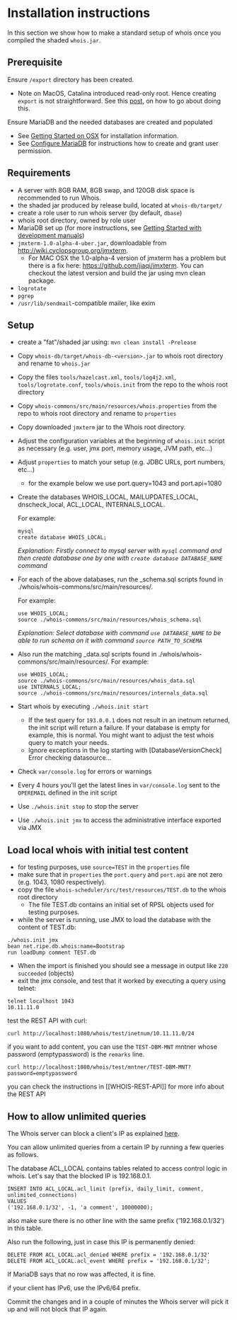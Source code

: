 # Installation instructions

In this section we show how to make a standard setup of whois once you compiled the shaded `whois.jar`.

## Prerequisite 

Ensure `/export` directory has been created. 
  - Note on MacOS, Catalina introduced read-only root. Hence creating `export` is not straightforward. See this [post](https://derflounder.wordpress.com/2020/01/18/creating-root-level-directories-and-symbolic-links-on-macos-catalina/), on how to go about doing this. 

Ensure MariaDB and the needed databases are created and populated
  - See [Getting Started on OSX](01-Getting-started-on-OSX.md#getting-started-on-osx) for installation information.
  - See [Configure MariaDB](03-Configure-MariaDB.md#configure-mariadb) for instructions how to create and grant user permission.

## Requirements

* A server with 8GB RAM, 8GB swap, and 120GB disk space is recommended to run Whois.
* the shaded jar produced by release build, located at `whois-db/target/`
* create a role user to run whois server (by default, `dbase`)
* whois root directory, owned by role user
* MariaDB set up (for more instructions, see [Getting Started with development manuals](01-Getting-started-on-OSX.md#getting-started-on-osx))
* `jmxterm-1.0-alpha-4-uber.jar`, downloadable from http://wiki.cyclopsgroup.org/jmxterm.
   * For MAC OSX the 1.0-alpha-4 version of jmxterm has a problem but there is a fix here: https://github.com/jiaqi/jmxterm. You can checkout the latest version and build the jar using mvn clean package.
* `logrotate`
* `pgrep`
* `/usr/lib/sendmail`-compatible mailer, like exim

## Setup
* create a "fat"/shaded  jar using:
`mvn clean install -Prelease`
* Copy `whois-db/target/whois-db-<version>.jar` to whois root directory and rename to `whois.jar`
* Copy the files `tools/hazelcast.xml`, `tools/log4j2.xml`, `tools/logrotate.conf`, `tools/whois.init` from the repo to the whois root directory
* Copy `whois-commons/src/main/resources/whois.properties` from the repo to whois root directory and rename to `properties`
* Copy downloaded `jmxterm` jar to the Whois root directory.
* Adjust the configuration variables at the beginning of `whois.init` script as necessary (e.g. user, jmx port, memory usage, JVM path, etc...)
* Adjust `properties` to match your setup (e.g. JDBC URLs, port numbers, etc...)
   * for the example below we use port.query=1043 and port.api=1080
* Create the databases WHOIS_LOCAL, MAILUPDATES_LOCAL, dnscheck_local, ACL_LOCAL, INTERNALS_LOCAL.

   For example:
   ```
   mysql
   create database WHOIS_LOCAL;
   ```
   <i>Explanation: Firstly connect to mysql server with `mysql` command and then create database one by one with `create database DATABASE_NAME` command</i>
* For each of the above databases, run the _schema.sql scripts found in ./whois/whois-commons/src/main/resources/.

   For example:
   ```
   use WHOIS_LOCAL;
   source ./whois-commons/src/main/resources/whois_schema.sql
   ```
   <i>Explanation: Select database with command `use DATABASE_NAME` to be able to run schema on it with command `source PATH_TO_SCHEMA`</i>
* Also run the matching _data.sql scripts found in ./whois/whois-commons/src/main/resources/.
   For example: 
   ```
   use WHOIS_LOCAL;
   source ./whois-commons/src/main/resources/whois_data.sql
   use INTERNALS_LOCAL;
   source ./whois-commons/src/main/resources/internals_data.sql
   ```
* Start whois by executing `./whois.init start`
   * If the test query for `193.0.0.1` does not result in an inetnum returned, the init script will return a failure. If your database is empty for example, this is normal. You might want to adjust the test whois query to match your needs.
   * Ignore exceptions in the log starting with [DatabaseVersionCheck] Error checking datasource...  
* Check `var/console.log` for errors or warnings
* Every 4 hours you'll get the latest lines in `var/console.log` sent to the `OPEREMAIL` defined in the init script
* Use `./whois.init stop` to stop the server
* Use `./whois.init jmx` to access the administrative interface exported via JMX

## Load local whois with initial test content
* for testing purposes, use `source=TEST` in the `properties` file
* make sure that in `properties` the `port.query` and `port.api` are not zero (e.g. 1043, 1080 respectively).
* copy the file `whois-scheduler/src/test/resources/TEST.db` to the whois root directory
  * The file TEST.db contains an initial set of RPSL objects used for testing purposes.
* while the server is running, use JMX to load the database with the content of TEST.db:
```
./whois.init jmx
bean net.ripe.db.whois:name=Bootstrap
run loadDump comment TEST.db
```
* When the import is finished you should see a message in output like `220 succeeded` (objects)
* exit the jmx console, and test that it worked by executing a query using telnet:
```
telnet localhost 1043
10.11.11.0
```
test the REST API with curl:
```
curl http://localhost:1080/whois/test/inetnum/10.11.11.0/24
```

if you want to add content, you can use the `TEST-DBM-MNT` mntner whose password (emptypassword) is the `remarks` line.

```
curl http://localhost:1080/whois/test/mntner/TEST-DBM-MNT?password=emptypassword
```

you can check the instructions in [[WHOIS-REST-API]] for more info about the REST API

## How to allow unlimited queries

The Whois server can block a client's IP as explained [here](../13.Types-of-Queries/12-Access-Control-for-Queries.md#access-control-for-queries).

You can allow unlimited queries from a certain IP by running a few queries as follows.

The database ACL_LOCAL contains tables related to access control logic in whois. Let's say that the blocked IP is 192.168.0.1.

```
INSERT INTO ACL_LOCAL.acl_limit (prefix, daily_limit, comment, unlimited_connections)
VALUES
('192.168.0.1/32', -1, 'a comment', 10000000);
```
also make sure there is no other line with the same prefix ('192.168.0.1/32') in this table.

Also run the following, just in case this IP is permanently denied:
```
DELETE FROM ACL_LOCAL.acl_denied WHERE prefix = '192.168.0.1/32'
DELETE FROM ACL_LOCAL.acl_event WHERE prefix = '192.168.0.1/32';
```
If MariaDB says that no row was affected, it is fine.

if your client has IPv6, use the IPv6/64 prefix.

Commit the changes and in a couple of minutes the Whois server will pick it up and will not block that IP again.